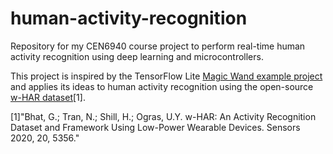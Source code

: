 # human-activity-recognition
Repository for my CEN6940 course project to perform real-time human activity recognition using deep learning and microcontrollers.

This project is inspired by the TensorFlow Lite [Magic Wand example project](https://github.com/tensorflow/tflite-micro/tree/main/tensorflow/lite/micro/examples/magic_wand) and applies its ideas to human activity recognition using the open-source [w-HAR dataset](https://github.com/gmbhat/human-activity-recognition)[1].

[1]"Bhat, G.; Tran, N.; Shill, H.; Ogras, U.Y. w-HAR: An Activity Recognition Dataset and Framework Using Low-Power Wearable Devices. Sensors 2020, 20, 5356."